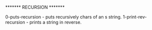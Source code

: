 ******* RECURSION *******

0-puts-recursion 	- puts recursively chars of an s string.
1-print-rev-recursion 	- prints a string in reverse.
